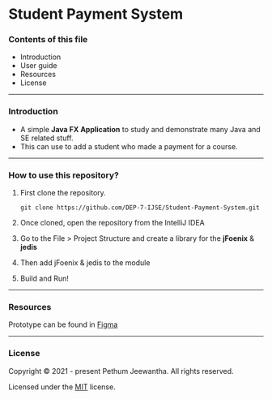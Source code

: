 # Student Payment System


### Contents of this file
* Introduction
* User guide
* Resources
* License

---

### Introduction

* A simple **Java FX Application** to study and demonstrate many Java and SE related stuff.
* This can use to add a student who made a payment for a course.

---

### How to use this repository?

1. First clone the repository.
   
   ``git clone https://github.com/DEP-7-IJSE/Student-Payment-System.git``

2. Once cloned, open the repository from the IntelliJ IDEA

3. Go to the File > Project Structure and create a library for the **jFoenix** & **jedis**

4. Then add jFoenix & jedis to the module

5. Build and Run!

---

### Resources

Prototype can be found in [Figma](https://www.figma.com/file/LG08E0rxC88M16rWpdbDlG/Student-Payment-System?node-id=0%3A1)

---

### License

Copyright &copy; 2021 - present Pethum Jeewantha. All rights reserved.

Licensed under the [MIT](LICENSE.txt) license.
